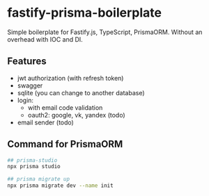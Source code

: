 # fastify-prisma-boilerplate
Simple boilerplate for Fastify.js, TypeScript, PrismaORM. Without an overhead with IOC and DI.

## Features
- jwt authorization (with refresh token)
- swagger
- sqlite (you can change to another database)
- login:
  - with email code validation
  - oauth2: google, vk, yandex (todo)
- email sender (todo)

## Command for PrismaORM
```sh
## prisma-studio
npx prisma studio

## prisma migrate up
npx prisma migrate dev --name init
```

